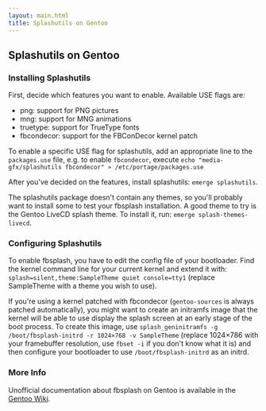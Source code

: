 ```yaml
---
layout: main.html
title: Splashutils on Gentoo
---
```


Splashutils on Gentoo
---------------------

### Installing Splashutils

First, decide which features you want to enable. Available USE flags are:

* png: support for PNG pictures
* mng: support for MNG animations
* truetype: support for TrueType fonts
* fbcondecor: support for the FBConDecor kernel patch

To enable a specific USE flag for splashutils, add an appropriate line to the
`packages.use` file, e.g. to enable `fbcondecor`, execute `echo
"media-gfx/splashutils fbcondecor" » /etc/portage/packages.use`

After you've decided on the features, install splashutils: `emerge splashutils`.

The splashutils package doesn't contain any themes, so you'll probably want to
install some to test your fbsplash installation. A good theme to try is the
Gentoo LiveCD splash theme. To install it, run: `emerge splash-themes-livecd`.

### Configuring Splashutils

To enable fbsplash, you have to edit the config file of your bootloader. Find
the kernel command line for your current kernel and extend it with:
`splash=silent,theme:SampleTheme quiet console=tty1` (replace SampleTheme with a
theme you wish to use).

If you're using a kernel patched with fbcondecor (`gentoo-sources` is always
patched automatically), you might want to create an initramfs image that the
kernel will be able to use display the splash screen at an early stage of the
boot process. To create this image, use `splash_geninitramfs -g
/boot/fbsplash-initrd -r 1024×768 -v SampleTheme` (replace 1024×786 with your
framebuffer resolution, use `fbset -i` if you don't know what it is) and then
configure your bootloader to use `/boot/fbsplash-initrd` as an initrd.

### More Info

Unofficial documentation about fbsplash on Gentoo is available in the [Gentoo
Wiki](http://gentoo-wiki.com/HOWTO_gensplash).
